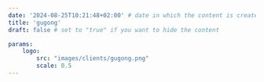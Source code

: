 ```yaml
---
date: '2024-08-25T10:21:48+02:00' # date in which the content is created - defaults to "today"
title: 'gugong'
draft: false # set to "true" if you want to hide the content 

params:
    logo: 
        src: "images/clients/gugong.png"
        scale: 0.5
---
```

